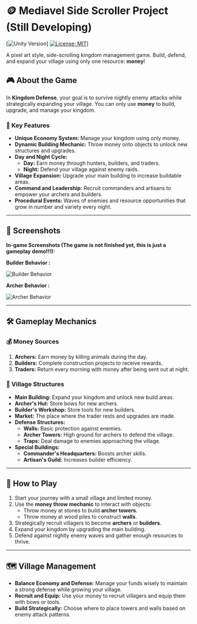 # 🪙 Mediavel Side Scroller Project (Still Developing) 
[![Unity Version](https://img.shields.io/badge/Unity-6+-black.svg?logo=unity)]
[![License: MIT](https://img.shields.io/badge/License-MIT-yellow.svg)](https://img.shields.io/badge/License-MIT-yellow.svg)]

A pixel art style, side-scrolling kingdom management game. Build, defend, and expand your village using only one resource: **money**!  

## 🎮 About the Game  
In **Kingdom Defense**, your goal is to survive nightly enemy attacks while strategically expanding your village. You can only use **money** to build, upgrade, and manage your kingdom. 

### 🌟 Key Features  
- **Unique Economy System:** Manage your kingdom using only money.  
- **Dynamic Building Mechanic:** Throw money onto objects to unlock new structures and upgrades.  
- **Day and Night Cycle:**  
  - **Day:** Earn money through hunters, builders, and traders.  
  - **Night:** Defend your village against enemy raids.  
- **Village Expansion:** Upgrade your main building to increase buildable areas.  
- **Command and Leadership:** Recruit commanders and artisans to empower your archers and builders.  
- **Procedural Events:** Waves of enemies and resource opportunities that grow in number and variety every night.  

---

## 📸 Screenshots  

**In-game Screenshots (The game is not finished yet, this is just a gameplay demo!!!):**

**Builder Behavior :**

![Builder Behavior](Assets/GameplayVideos/MediavelDemo1.gif)

**Archer Behavior :**

![Archer Behavior](Assets/GameplayVideos/MediavelDemo2.gif)

---

## 🛠️ Gameplay Mechanics  

### 💰 Money Sources  
1. **Archers:** Earn money by killing animals during the day.  
2. **Builders:** Complete construction projects to receive rewards.  
3. **Traders:** Return every morning with money after being sent out at night.  

### 🏰 Village Structures  
- **Main Building:** Expand your kingdom and unlock new build areas.  
- **Archer's Hut:** Store bows for new archers.  
- **Builder's Workshop:** Store tools for new builders.  
- **Market:** The place where the trader rests and upgrades are made.  
- **Defense Structures:**  
  - **Walls:** Basic protection against enemies.  
  - **Archer Towers:** High ground for archers to defend the village.  
  - **Traps:** Deal damage to enemies approaching the village.  
- **Special Buildings:**  
  - **Commander's Headquarters:** Boosts archer skills.  
  - **Artisan's Guild:** Increases builder efficiency.  

---

## 🔄 How to Play  
1. Start your journey with a small village and limited money.  
2. Use the **money throw mechanic** to interact with objects:  
   - Throw money at stones to build **archer towers**.  
   - Throw money at wood piles to construct **walls**.  
3. Strategically recruit villagers to become **archers** or **builders**.  
4. Expand your kingdom by upgrading the main building.  
5. Defend against nightly enemy waves and gather enough resources to thrive.  

---

## 🗺️ Village Management  
- **Balance Economy and Defense:** Manage your funds wisely to maintain a strong defense while growing your village.  
- **Recruit and Equip:** Use your money to recruit villagers and equip them with bows or tools.  
- **Build Strategically:** Choose where to place towers and walls based on enemy attack patterns. 
